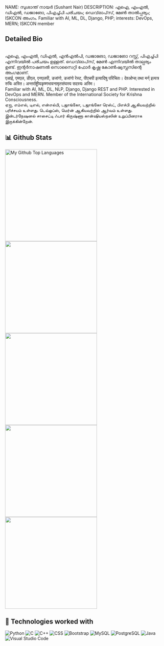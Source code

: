
NAME: സുശാന്ത് നായർ (Sushant Nair)
DESCRIPTION: എഐ, എംഎൽ, ഡിഎൽ, ഡജാങോ, പിഎച്ച്പി പരിചയം; ഡെവ്‌ഓപ്‌സ്, മേൺ താൽപ്പര്യം; ISKCON അംഗം. Familiar with AI, ML, DL, Django, PHP; interests: DevOps, MERN; ISKCON member

## Detailed Bio
<br>
എഐ, എംഎൽ, ഡിഎൽ, എൻഎൽപി, ഡജാങോ, ഡജാങോ റസ്റ്റ്, പിഎച്ച്പി എന്നിവയിൽ പരിചയം ഉള്ളത്. ഡെവ്‌ഓപ്‌സ്, മേൺ എന്നിവയിൽ താല്പര്യം ഉണ്ട്. ഇന്റർനാഷണൽ സൊസൈറ്റി ഫോർ കൃഷ്ണ കോൺഷ്യസ്നസിന്റെ അംഗമാണ്.
<br>
एआई, एमएल, डीएल, एनएलपी, डजांगो, डजांगो रेस्ट, पीएचपी इत्यादिषु परिचितः। देवओप्स् तथा मर्न् इत्यत्र रुचिः अस्ति। अन्तर्राष्ट्रीयकृष्णभावनामृतसंघस्य सदस्यः अस्मि।
<br>
Familiar with AI, ML, DL, NLP, Django, Django REST and PHP. Interested in DevOps and MERN. Member of the International Society for Krishna Consciousness.
<br>
ஏஐ, எம்எல், டிஎல், என்எல்பி, டஜாங்கோ, டஜாங்கோ ரெஸ்ட், பிஎச்பி ஆகியவற்றில் பரிச்சயம் உள்ளது. டெவ்ஒப்ஸ், மெர்ன் ஆகியவற்றில் ஆர்வம் உள்ளது. இன்டர்நேஷனல் சாசைட்டி ஃபார் கிருஷ்ணா கான்ஷியஸ்நஸின் உறுப்பினராக இருக்கின்றேன்.
<br>
<!-- OPEN VERSION UNDER THE COMMENTS
-->

## 📊 Github Stats

<span>
<a href="https://github.com/anuraghazra">
<img height="300" src="https://github-readme-stats.vercel.app/api/top-langs/?username=sushantnair&layout=compact&langs_count=8&theme=github_dark&hide=SCSS,GLSL,GAP&border_color=404040" alt="My Github Top Languages" />
<img height="300" src="https://github-readme-stats.vercel.app/api?username=sushantnair&show=reviews,discussions_started,discussions_answered,prs_merged,prs_merged_percentage&show_icons=true&theme=cobalt" />
<img height="300" src="https://api.githubtrends.io/user/svg/sushantnair/langs" />
<img height="300" src="https://api.githubtrends.io/user/svg/sushantnair/repos" />
<img height="300" src="https://github-readme-stats.vercel.app/api/top-langs/?username=sushantnair&layout=pie" />
</a>
</span>


## 🧩 Technologies worked with

<p>
<img alt="Python" src="https://img.shields.io/badge/Python-14354C.svg?logo=python&logoColor=white">
<img alt="C" src="https://img.shields.io/badge/JavaScript-F7DF1E.svg?logo=javascript&logoColor=black">
<img alt="C++" src="https://img.shields.io/badge/C%2B%2B-00599C?logo=c%2B%2B&logoColor=white>
<img alt="HTML" src="https://img.shields.io/badge/HTML-E34F26.svg?logo=html5&logoColor=white">
<img alt="CSS" src="https://img.shields.io/badge/CSS-1572B6.svg?logo=css3&logoColor=white">
<img alt="Bootstrap" src="https://img.shields.io/badge/Bootstrap-7952B3.svg?logo=bootstrap&logoColor=white">
<img alt="MySQL" src="https://img.shields.io/badge/MySQL-00000F?logo=mysql&logoColor=white">
<img alt="PostgreSQL" src ="https://img.shields.io/badge/PostgreSQL-316192.svg?logo=postgresql&logoColor=white">
<img alt="Java" src="https://img.shields.io/badge/Java-ED8B00?logo=Java&logoColor=white">
<img alt="Visual Studio Code" src="https://img.shields.io/badge/Visual%20Studio%20Code-0078d7.svg?logo=visual-studio-code&logoColor=white">
</p>
